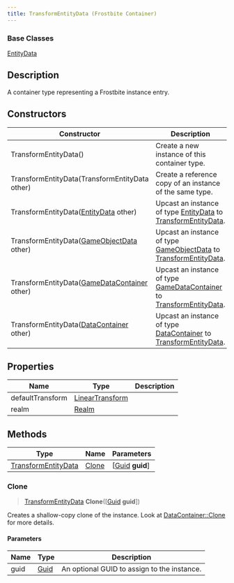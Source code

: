 ```yaml
---
title: TransformEntityData (Frostbite Container)
---
```

### Base Classes

[EntityData](EntityData)

## Description

A container type representing a Frostbite instance entry.

## Constructors

| Constructor                                                                    | Description                                                                                                                   |
| ------------------------------------------------------------------------------ | ----------------------------------------------------------------------------------------------------------------------------- |
| TransformEntityData()                                                          | Create a new instance of this container type.                                                                                 |
| TransformEntityData(TransformEntityData other)                                 | Create a reference copy of an instance of the same type.                                                                      |
| TransformEntityData([EntityData](EntityData) other)                            | Upcast an instance of type [EntityData](EntityData) to [TransformEntityData](TransformEntityData).                            |
| TransformEntityData([GameObjectData](GameObjectData) other)                    | Upcast an instance of type [GameObjectData](GameObjectData) to [TransformEntityData](TransformEntityData).                    |
| TransformEntityData([GameDataContainer](GameDataContainer) other)              | Upcast an instance of type [GameDataContainer](GameDataContainer) to [TransformEntityData](TransformEntityData).              |
| TransformEntityData([DataContainer](/vext/ref/cls/shr/datacontainer) other) | Upcast an instance of type [DataContainer](/vext/ref/cls/shr/datacontainer) to [TransformEntityData](TransformEntityData). |

## Properties

| Name             | Type                                                    | Description |
| ---------------- | ------------------------------------------------------- | ----------- |
| defaultTransform | [LinearTransform](/vext/ref/cls/shr/LinearTransform) |             |
| realm            | [Realm](Realm)                                          |             |

## Methods

| Type                                       | Name            | Parameters                                     |
| ------------------------------------------ | --------------- | ---------------------------------------------- |
| [TransformEntityData](TransformEntityData) | [Clone](#clone) | \[[Guid](/vext/ref/cls/shr/guid) **guid**\] |

### Clone

> [TransformEntityData](TransformEntityData) **Clone**(\[[Guid](/vext/ref/cls/shr/guid) **guid**\])

Creates a shallow-copy clone of the instance. Look at [DataContainer::Clone](/vext/ref/cls/shr/datacontainer#clone) for more details.

#### Parameters

| Name | Type         | Description                                 |
| ---- | ------------ | ------------------------------------------- |
| guid | [Guid](Guid) | An optional GUID to assign to the instance. |
